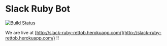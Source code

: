 # Slack Ruby Bot
[![Build
Status](https://travis-ci.org/lebibin/slack-ruby-bot.svg?branch=development)](https://travis-ci.org/lebibin/slack-ruby-bot)

We are live at [http://slack-ruby-rettob.herokuapp.com/](http://slack-ruby-rettob.herokuapp.com/) !!
